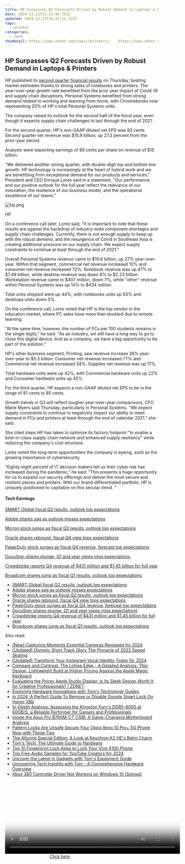 ```yaml
---
title: HP Surpasses Q2 Forecasts Driven by Robust Demand in Laptops & Printers
date: 2024-11-11T21:11:49.701Z
updated: 2024-11-17T18:25:11.525Z
tags:
  - printer
categories:
  - tech
thumbnail: https://www.zdnet.com/topic/printers/    https://www.zdnet.com/a/img/resize/b8a421de7182c5f23127256cb36f16b3ed700a38/2017/03/07/39fb3f4b-14cd-45a5-a514-58657977973a/financial-graph-on-technology-abstract-background.jpg?width=170&height=128&fit=crop&auto=webp
---
```


## HP Surpasses Q2 Forecasts Driven by Robust Demand in Laptops & Printers

HP published its [second quarter financial results](https://investor.hp.com/news/press-release-details/2021/HP-Inc.-Reports-Fiscal-2021-Second-Quarter-Results/default.aspx) on Thursday, beating market estimates thanks to strong sales of notebooks and printers. The year-over-year growth rate benefited from the prior year impact of Covid-19 and supply chain disruptions. Personal Systems benefited from strong demand related to working and learning from home, with Chromebooks now representing 20% of HP's total Personal Systems units.

The company raised its outlook for the second half of the fiscal year, even though it expects supply chain challenges to last through the end of 2021\. 

For the second quarter, HP's non-GAAP diluted net EPS was 93 cents. Second quarter net revenue was $15.9 billion, up 27.3 percent from the prior-year period.

Analysts were expecting earnings of 89 cents per share on revenue of $15 billion. 

"We delivered another strong quarter, with double-digit top and bottom line growth. HP technology is increasingly at the heart of hybrid work and we are benefitting from exceptional demand for our products and services," President and CEO Enrique Lores said in a statement. "Our performance and our positive outlook for the full year reflect the relevance of our innovation, the resilience of our business model, and the operational excellence of our teams."

![hp.png](https://www.zdnet.com/a/img/resize/a28a284c208ea2a03702eef3841192579027df55/2021/05/27/e4a4d268-01e0-4410-a6f6-569a0ae28ba0/hp.png?auto=webp&width=1280)

HP

On a conference call later, Lores said, "It is important to note that these results are against the backdrop of industry-wide component shortages and supply chain challenges. Currently, there is not enough supply to keep up with the robust demand, and the resurgence of Covid in Southeast Asia is creating additional pressure on our supply chain. We expect supply constraints to continue at least through the end of 2021." 

Overall Personal Systems revenue came to $10.6 billion, up 27% year-over-year. Within that segment, commercial net revenue increased 10% and consumer net revenue increased 72%. Notebook revenue was up 47% to $7.49 billion, while desktop revenue was down 8% to $2.23 billion. Workstation revenue came to $407 million, down 7%, while "other" revenue within Personal Systems was up 14% to $434 million. 

Total units shipped were up 44%, with notebooks units up 63% and desktops units down 5%.

On the conference call, Lores noted that HP is the top vendor in the education market, where PC sales have more than doubled due to remote learning. 

"At the same time, however, the number of PCs per 100 students remains in the single digits," he said. "As an industry, we still have a long way to go to close this digital device. And as a company, we have a big opportunity to be part of the solution."

HP's other business segment, Printing, saw revenue increase 28% year-over-year to $5.3 billion. Consumer net revenue increased 77% and Commercial net revenue increased 34%. Supplies net revenue was up 17%.

Total hardware units were up 42%, with Commercial hardware units up 22% and Consumer hardware units up 45%. 

For the third quarter, HP expects a non-GAAP diluted net EPS to be in the range of 81 cents to 85 cents.

Growth trends in Q3 will reflect tougher year-over-year comparisons, CFO Marie Myers said Thursday, particularly in Personal Systems. "We expect supply constraints to continue to negatively impact our ability to meet demand in PCs and printers at least through the end of calendar 2021," she said.

She cited steps HP has taken to optimize its factory footprint "to enable a best-in-class supply chain network and enhanced supply resiliency" while reducing the company's cost structure. 

Lores noted the long-term opportunities the company is eyeing, such as the growing importance of cybersecurity. 

"Eighty-eight percent of IT decision makers tell us their cyber risk has increased during the pandemic," he said. "This presents a huge opportunity for us to expand our security offerings and deliver the most secure and resilient pieces and printers. With our brand differentiated portfolio, HP is uniquely positioned to capitalize on this secular trend. "

#### Tech Earnings

[SMART Global fiscal Q2 results, outlook top expectations](https://www.zdnet.com/article/smart-global-fiscal-q2-results-outlook-top-expectations/ "SMART Global fiscal Q2 results, outlook top expectations")

[Adobe shares sag as outlook misses expectations](https://www.zdnet.com/article/adobe-shares-sag-as-outlook-misses-expectations-on-halt-of-sales-to-russia/ "Adobe shares sag as outlook misses expectations")

[Micron stock jumps as fiscal Q2 results, outlook top expectations](https://www.zdnet.com/article/micron-stock-jumps-as-fyq2-results-outlook-top-expectations/ "Micron stock jumps as fiscal Q2 results, outlook top expectations")

[Oracle shares rebound, fiscal Q4 view tops expectations](https://www.zdnet.com/article/oracle-shares-drop-as-fiscal-q3-revenue-beats-but-profit-misses-on-equity-investments/ "Oracle shares rebound, fiscal Q4 view tops expectations")

[PagerDuty stock surges as fiscal Q4 revenue, forecast top expectations](https://www.zdnet.com/article/pagerduty-stock-surges-as-fiscal-q4-revenue-forecast-top-expectations/ "PagerDuty stock surges as fiscal Q4 revenue, forecast top expectations")

[DocuSign shares plunge, Q1 and year views miss expectations](https://www.zdnet.com/article/docusign-shares-plunge-fiscal-q4-revenue-beats-q1-revenue-view-misses-expectations/ "DocuSign shares plunge, Q1 and year views miss expectations")

[Crowdstrike reports Q4 revenue of $431 million and $1.45 billion for full year](https://www.zdnet.com/article/crowdstrike-reports-q4-revenue-of-431-million-and-1-45-billion-for-full-year/ "Crowdstrike reports Q4 revenue of $431 million and $1.45 billion for full year")

[Broadcom shares jump as fiscal Q1 results, outlook top expectations](https://www.zdnet.com/article/broadcom-shares-rise-as-fiscal-q1-results-outlook-top-expectations/ "Broadcom shares jump as fiscal Q1 results, outlook top expectations")

* [SMART Global fiscal Q2 results, outlook top expectations](https://www.zdnet.com/article/smart-global-fiscal-q2-results-outlook-top-expectations/ "SMART Global fiscal Q2 results, outlook top expectations")
* [Adobe shares sag as outlook misses expectations](https://www.zdnet.com/article/adobe-shares-sag-as-outlook-misses-expectations-on-halt-of-sales-to-russia/ "Adobe shares sag as outlook misses expectations")
* [Micron stock jumps as fiscal Q2 results, outlook top expectations](https://www.zdnet.com/article/micron-stock-jumps-as-fyq2-results-outlook-top-expectations/ "Micron stock jumps as fiscal Q2 results, outlook top expectations")
* [Oracle shares rebound, fiscal Q4 view tops expectations](https://www.zdnet.com/article/oracle-shares-drop-as-fiscal-q3-revenue-beats-but-profit-misses-on-equity-investments/ "Oracle shares rebound, fiscal Q4 view tops expectations")
* [PagerDuty stock surges as fiscal Q4 revenue, forecast top expectations](https://www.zdnet.com/article/pagerduty-stock-surges-as-fiscal-q4-revenue-forecast-top-expectations/ "PagerDuty stock surges as fiscal Q4 revenue, forecast top expectations")
* [DocuSign shares plunge, Q1 and year views miss expectations](https://www.zdnet.com/article/docusign-shares-plunge-fiscal-q4-revenue-beats-q1-revenue-view-misses-expectations/ "DocuSign shares plunge, Q1 and year views miss expectations")
* [Crowdstrike reports Q4 revenue of $431 million and $1.45 billion for full year](https://www.zdnet.com/article/crowdstrike-reports-q4-revenue-of-431-million-and-1-45-billion-for-full-year/ "Crowdstrike reports Q4 revenue of $431 million and $1.45 billion for full year")
* [Broadcom shares jump as fiscal Q1 results, outlook top expectations](https://www.zdnet.com/article/broadcom-shares-rise-as-fiscal-q1-results-outlook-top-expectations/ "Broadcom shares jump as fiscal Q1 results, outlook top expectations")

<ins class="adsbygoogle"
     style="display:block"
     data-ad-format="autorelaxed"
     data-ad-client="ca-pub-7571918770474297"
     data-ad-slot="1223367746"></ins>

<ins class="adsbygoogle"
     style="display:block"
     data-ad-client="ca-pub-7571918770474297"
     data-ad-slot="8358498916"
     data-ad-format="auto"
     data-full-width-responsive="true"></ins>

<span class="atpl-alsoreadstyle">Also read:</span>
<div><ul>
<li><a href="https://fox-boxes.techidaily.com/new-capturing-moments-essential-cameras-reviewed-for-2024/"><u>[New] Capturing Moments Essential Cameras Reviewed for 2024</u></a></li>
<li><a href="https://fox-cloud.techidaily.com/updated-olympic-short-track-glory-the-pinnacle-of-2022-speed-skating/"><u>[Updated] Olympic Short Track Glory The Pinnacle of 2022 Speed Skating</u></a></li>
<li><a href="https://instagram-clips.techidaily.com/updated-transform-your-instagram-vocal-identity-today-for-2024/"><u>[Updated] Transform Your Instagram Vocal Identity Today for 2024</u></a></li>
<li><a href="https://hardware-reviews.techidaily.com/compare-and-contrast-the-lofree-edge-a-detailed-analysis-thin-design-lightweight-build-at-higher-pricing-against-the-apple-magic-keyboard/"><u>Compare and Contrast: The Lofree Edge - A Detailed Analysis, Thin Design, Lightweight Build at Higher Pricing Against the Apple Magic Keyboard</u></a></li>
<li><a href="https://tech-renaissance.techidaily.com/evaluating-the-pricey-apple-studio-display-is-its-sleek-design-worth-it-for-creative-professionals-zdnet/"><u>Evaluating the Pricey Apple Studio Display: Is Its Sleek Design Worth It for Creative Professionals? | ZDNET</u></a></li>
<li><a href="https://hardware-reviews.techidaily.com/exploring-hardware-innovations-with-toms-technology-guides/"><u>Exploring Hardware Innovations with Tom's Technology Guides</u></a></li>
<li><a href="https://unlock-android.techidaily.com/in-2024-a-perfect-guide-to-remove-or-disable-google-smart-lock-on-honor-x8b-by-drfone-android/"><u>In 2024, A Perfect Guide To Remove or Disable Google Smart Lock On Honor X8b</u></a></li>
<li><a href="https://hardware-reviews.techidaily.com/in-depth-analysis-assessing-the-kingston-furys-ddr5-6000-at-60gbs-a-reliable-performer-for-gamers-and-professionals/"><u>In-Depth Analysis: Assessing the Kingston Fury's DDR5-6000 at 60GB/S, a Reliable Performer for Gamers and Professionals</u></a></li>
<li><a href="https://hardware-reviews.techidaily.com/inside-the-asus-pro-b760m-ct-csm-a-game-changing-motherboard-analysis/"><u>Inside the Asus Pro B760M-CT CSM: A Game-Changing Motherboard Analysis</u></a></li>
<li><a href="https://easy-unlock-android.techidaily.com/pattern-locks-are-unsafe-secure-your-oppo-reno-10-proplus-5g-phone-now-with-these-tips-by-drfone-android/"><u>Pattern Locks Are Unsafe Secure Your Oppo Reno 10 Pro+ 5G Phone Now with These Tips</u></a></li>
<li><a href="https://hardware-reviews.techidaily.com/the-alluring-special-edition-a-look-at-keychron-k2-hes-retro-charm/"><u>The Alluring Special Edition: A Look at Keychron K2 HE's Retro Charm</u></a></li>
<li><a href="https://hardware-reviews.techidaily.com/toms-tech-the-ultimate-guide-to-hardware/"><u>Tom's Tech: The Ultimate Guide to Hardware</u></a></li>
<li><a href="https://android-unlock.techidaily.com/top-10-fingerprint-lock-apps-to-lock-your-vivo-x100-phone-by-drfone-android/"><u>Top 10 Fingerprint Lock Apps to Lock Your Vivo X100 Phone</u></a></li>
<li><a href="https://youtube-lab.techidaily.com/ree-audio-samples-for-youtube-creators-for-2024/"><u>Top Free Audio Samples for YouTube Creators for 2024</u></a></li>
<li><a href="https://hardware-reviews.techidaily.com/uncover-the-latest-in-gadgets-with-toms-equipment-guide/"><u>Uncover the Latest in Gadgets with Tom's Equipment Guide</u></a></li>
<li><a href="https://hardware-reviews.techidaily.com/uncovering-tech-insights-with-tom-a-comprehensive-hardware-overview/"><u>Uncovering Tech Insights with Tom - A Comprehensive Hardware Overview</u></a></li>
<li><a href="https://driver-error.techidaily.com/xbox-360-controller-driver-not-working-on-windows-10-solved/"><u>Xbox 360 Controller Driver Not Working on Windows 10 [Solved]</u></a></li>
</ul></div>

<!-- affiliate ads begin -->
<span id="1983472">
					<video width="576" height="240" style="cursor:pointer"
           poster="//a.impactradius-go.com/display-clicktoplayimage/1983472.png"
           onclick="if(!this.playClicked){this.play();this.setAttribute('controls',true);this.playClicked=true;}">
	   <source src="//a.impactradius-go.com/display-ad/22993-1983472">
	   <img src="//a.impactradius-go.com/display-clicktoplayimage/1983472.png" style="border: none; height: 100%; width: 100%; object-fit: contain">
	</video>
	<div style="width:360px;text-align:center"><a href="javascript:window.open(decodeURIComponent('https%3A%2F%2Fhomestyler.sjv.io%2Fc%2F5597632%2F1983472%2F22993'), '_blank');void(0);">Click here</a></div>
</span>
<img height="0" width="0" src="https://imp.pxf.io/i/5597632/1983472/22993" style="position:absolute;visibility:hidden;" border="0" />
<!-- affiliate ads end -->

